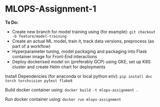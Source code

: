 # MLOPS-Assignment-1

**To Do:**
- Create new branch for model training using (for example): `git checkout -b feature/model-training`
- Create an actual ML model, train it, track data versions, preprocess (as part of a workflow)
- Hyperparameter tuning, model packaging and packaging into Flask container image for Front-End interactions
- Deploy dockerised model on (preferably GCP) using GKE, set up K8S cluster and create Helm chart for deployments

Install Dependencies (for anaconda or local python env): `pip install dvc torch torchvision pytest flake8`

Build docker container using: `docker build -t mlops-assignment .`

Run docker container using: `docker run mlops-assignment`